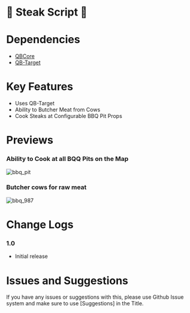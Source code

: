 # 🥩 Steak Script 🥩

# Dependencies
* [QBCore](https://github.com/qbcore-framework)
* [QB-Target](https://github.com/BerkieBb/qb-target)

# Key Features
* Uses QB-Target
* Ability to Butcher Meat from Cows
* Cook Steaks at Configurable BBQ Pit Props
#

# Previews

### Ability to Cook at all BQQ Pits on the Map
![bbq_pit](https://i.imgur.com/GzUFB6i.jpeg)

### Butcher cows for raw meat
![bbq_987](https://i.imgur.com/rghIJV3.jpeg)

# Change Logs

### 1.0
* Initial release

# Issues and Suggestions
If you have any issues or suggestions with this, please use Github Issue system and make sure to use [Suggestions] in the Title. 
